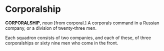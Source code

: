 # Corporalship

**CORPORALSHIP**, _noun_ \[from corporal.\] A corporals command in a Russian company, or a division of twenty-three men.

Each squadron consists of two companies, and each of these, of three corporalships or sixty nine men who come in the front.